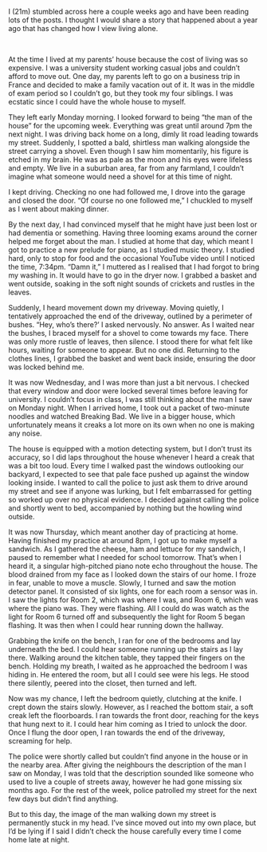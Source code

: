 I (21m) stumbled across here a couple weeks ago and have been reading lots of the posts. I thought I would share a story that happened about a year ago that has changed how I view living alone.

 

At the time I lived at my parents’ house because the cost of living was so expensive. I was a university student working casual jobs and couldn’t afford to move out. One day, my parents left to go on a business trip in France and decided to make a family vacation out of it. It was in the middle of exam period so I couldn’t go, but they took my four siblings. I was ecstatic since I could have the whole house to myself.

They left early Monday morning. I looked forward to being “the man of the house” for the upcoming week. Everything was great until around 7pm the next night. I was driving back home on a long, dimly lit road leading towards my street. Suddenly, I spotted a bald, shirtless man walking alongside the street carrying a shovel. Even though I saw him momentarily, his figure is etched in my brain. He was as pale as the moon and his eyes were lifeless and empty. We live in a suburban area, far from any farmland, I couldn’t imagine what someone would need a shovel for at this time of night.

I kept driving. Checking no one had followed me, I drove into the garage and closed the door. “Of course no one followed me,” I chuckled to myself as I went about making dinner.

By the next day, I had convinced myself that he might have just been lost or had dementia or something. Having three looming exams around the corner helped me forget about the man. I studied at home that day, which meant I got to practice a new prelude for piano, as I studied music theory. I studied hard, only to stop for food and the occasional YouTube video until I noticed the time, 7:34pm. “Damn it,” I muttered as I realised that I had forgot to bring my washing in. It would have to go in the dryer now. I grabbed a basket and went outside, soaking in the soft night sounds of crickets and rustles in the leaves.

Suddenly, I heard movement down my driveway. Moving quietly, I tentatively approached the end of the driveway, outlined by a perimeter of bushes. “Hey, who’s there?’ I asked nervously. No answer. As I waited near the bushes, I braced myself for a shovel to come towards my face. There was only more rustle of leaves, then silence. I stood there for what felt like hours, waiting for someone to appear. But no one did. Returning to the clothes lines, I grabbed the basket and went back inside, ensuring the door was locked behind me.

It was now Wednesday, and I was more than just a bit nervous. I checked that every window and door were locked several times before leaving for university. I couldn’t focus in class, I was still thinking about the man I saw on Monday night. When I arrived home, I took out a packet of two-minute noodles and watched Breaking Bad. We live in a bigger house, which unfortunately means it creaks a lot more on its own when no one is making any noise. 

The house is equipped with a motion detecting system, but I don’t trust its accuracy, so I did laps throughout the house whenever I heard a creak that was a bit too loud. Every time I walked past the windows outlooking our backyard, I expected to see that pale face pushed up against the window looking inside. I wanted to call the police to just ask them to drive around my street and see if anyone was lurking, but I felt embarrassed for getting so worked up over no physical evidence. I decided against calling the police and shortly went to bed, accompanied by nothing but the howling wind outside.

It was now Thursday, which meant another day of practicing at home. Having finished my practice at around 8pm, I got up to make myself a sandwich. As I gathered the cheese, ham and lettuce for my sandwich, I paused to remember what I needed for school tomorrow. That’s when I heard it, a singular high-pitched piano note echo throughout the house. The blood drained from my face as I looked down the stairs of our home. I froze in fear, unable to move a muscle. Slowly, I turned and saw the motion detector panel. It consisted of six lights, one for each room a sensor was in. I saw the lights for Room 2, which was where I was, and Room 6, which was where the piano was. They were flashing. All I could do was watch as the light for Room 6 turned off and subsequently the light for Room 5 began flashing. It was then when I could hear running down the hallway.

Grabbing the knife on the bench, I ran for one of the bedrooms and lay underneath the bed. I could hear someone running up the stairs as I lay there. Walking around the kitchen table, they tapped their fingers on the bench. Holding my breath, I waited as he approached the bedroom I was hiding in. He entered the room, but all I could see were his legs. He stood there silently, peered into the closet, then turned and left. 

Now was my chance, I left the bedroom quietly, clutching at the knife. I crept down the stairs slowly. However, as I reached the bottom stair, a soft creak left the floorboards. I ran towards the front door, reaching for the keys that hung next to it. I could hear him coming as I tried to unlock the door. Once I flung the door open, I ran towards the end of the driveway, screaming for help.

The police were shortly called but couldn’t find anyone in the house or in the nearby area. After giving the neighbours the description of the man I saw on Monday, I was told that the description sounded like someone who used to live a couple of streets away, however he had gone missing six months ago. For the rest of the week, police patrolled my street for the next few days but didn’t find anything. 

But to this day, the image of the man walking down my street is permanently stuck in my head. I’ve since moved out into my own place, but I’d be lying if I said I didn’t check the house carefully every time I come home late at night.